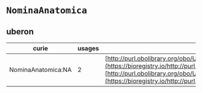 # `NominaAnatomica`
## uberon
| curie              |   usages | nodes                                                                                                                                                                                                                                        |
|--------------------|----------|----------------------------------------------------------------------------------------------------------------------------------------------------------------------------------------------------------------------------------------------|
| NominaAnatomica:NA |        2 | [http://purl.obolibrary.org/obo/UBERON:0010356](https://bioregistry.io/http://purl.obolibrary.org/obo/UBERON:0010356), [http://purl.obolibrary.org/obo/UBERON:0010357](https://bioregistry.io/http://purl.obolibrary.org/obo/UBERON:0010357) |
